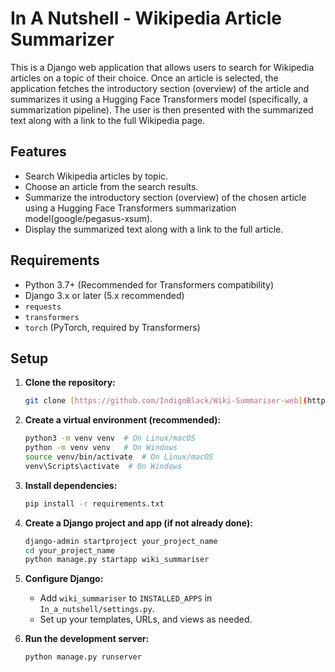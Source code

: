 # In A Nutshell - Wikipedia Article Summarizer

This is a Django web application that allows users to search for Wikipedia articles on a topic of their choice. Once an article is selected, the application fetches the introductory section (overview) of the article and summarizes it using a Hugging Face Transformers model (specifically, a summarization pipeline). The user is then presented with the summarized text along with a link to the full Wikipedia page.

## Features

- Search Wikipedia articles by topic.
- Choose an article from the search results.
- Summarize the introductory section (overview) of the chosen article using a Hugging Face Transformers summarization model(google/pegasus-xsum).
- Display the summarized text along with a link to the full article.

## Requirements

- Python 3.7+ (Recommended for Transformers compatibility)
- Django 3.x or later (5.x recommended)
- `requests`
- `transformers`
- `torch` (PyTorch, required by Transformers)

## Setup

1.  **Clone the repository:**

    ```bash
    git clone [https://github.com/IndigoBlack/Wiki-Summariser-web](https://github.com/IndigoBlack/Wiki-Summariser-web)
    ```

2.  **Create a virtual environment (recommended):**

    ```bash
    python3 -m venv venv  # On Linux/macOS
    python -m venv venv   # On Windows
    source venv/bin/activate  # On Linux/macOS
    venv\Scripts\activate  # On Windows
    ```

3.  **Install dependencies:**

    ```bash
    pip install -r requirements.txt
    ```

4.  **Create a Django project and app (if not already done):**

    ```bash
    django-admin startproject your_project_name
    cd your_project_name
    python manage.py startapp wiki_summariser
    ```

5.  **Configure Django:**
    *   Add `wiki_summariser` to `INSTALLED_APPS` in `In_a_nutshell/settings.py`.
    *   Set up your templates, URLs, and views as needed.

6.  **Run the development server:**

    ```bash
    python manage.py runserver
    ```


